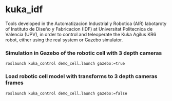 # kuka_idf
Tools developed in the Automatizacion Industrial y Robotica (AIR) labotaroty of Instituto de Diseño y Fabricacion (IDF) at Universitat Politecnica de Valencia (UPV), in order to control and teleoperate the Kuka Agilus KR6 robot, either using the real system or Gazebo simulator.


### Simulation in Gazebo of the robotic cell with 3 depth cameras

    roslaunch kuka_control demo_cell.launch gazebo:=true


### Load robotic cell model with transforms to 3 depth cameras frames

    roslaunch kuka_control demo_cell.launch gazebo:=false
